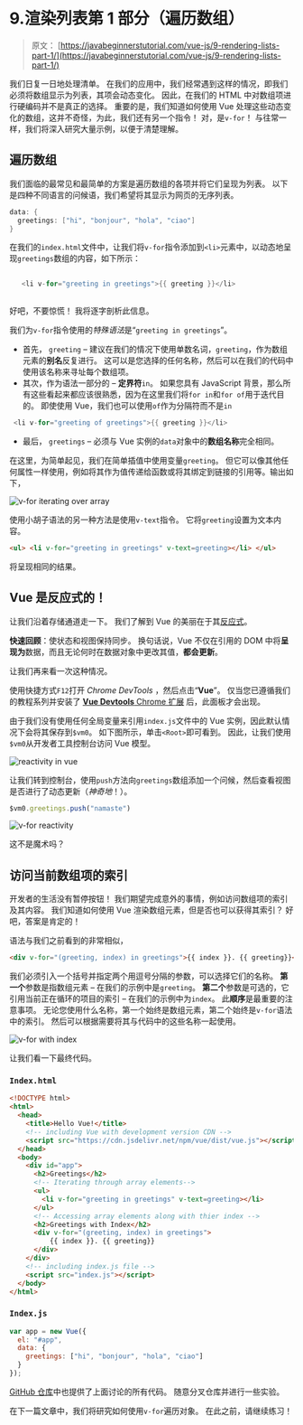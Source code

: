 # 9.渲染列表第 1 部分（遍历数组）

> 原文： [https://javabeginnerstutorial.com/vue-js/9-rendering-lists-part-1/](https://javabeginnerstutorial.com/vue-js/9-rendering-lists-part-1/)

我们日复一日地处理清单。 在我们的应用中，我们经常遇到这样的情况，即我们必须将数组显示为列表，其项会动态变化。 因此，在我们的 HTML 中对数组项进行硬编码并不是真正的选择。 重要的是，我们知道如何使用 Vue 处理这些动态变化的数组，这并不奇怪，为此，我们还有另一个指令！ 对，是`v-for`！ 与往常一样，我们将深入研究大量示例，以便于清楚理解。

## 遍历数组

我们面临的最常见和最简单的方案是遍历数组的各项并将它们呈现为列表。 以下是四种不同语言的问候语，我们希望将其显示为网页的无序列表。

```java
data: {
  greetings: ["hi", "bonjour", "hola", "ciao"]
}
```

在我们的`index.html`文件中，让我们将`v-for`指令添加到`<li>`元素中，以动态地呈现`greetings`数组的内容，如下所示：

```java
 
   <li v-for="greeting in greetings">{{ greeting }}</li>
 
```

好吧，不要惊慌！ 我将逐字剖析此信息。

我们为`v-for`指令使用的*特殊语法*是“`greeting in greetings`”。

*   首先， `greeting` – 建议在我们的情况下使用单数名词，`greeting`，作为数组元素的**别名**反复进行。 这可以是您选择的任何名称，然后可以在我们的代码中使用该名称来寻址每个数组项。
*   其次，作为语法一部分的 – **定界符**`in`。 如果您具有 JavaScript 背景，那么所有这些看起来都应该很熟悉，因为在这里我们将`for in`和`for of`用于迭代目的。 即使使用 Vue，我们也可以使用`of`作为分隔符而不是`in`

```java
 <li v-for="greeting of greetings">{{ greeting }}</li>
```

*   最后， `greetings` – 必须与 Vue 实例的`data`对象中的**数组名称**完全相同。

在这里，为简单起见，我们在简单插值中使用变量`greeting`。 但它可以像其他任何属性一样使用，例如将其作为值传递给函数或将其绑定到链接的引用等。输出如下，

![v-for iterating over array](img/af9854cb19e36518d9d7c5b0266dc44b.png)

使用小胡子语法的另一种方法是使用`v-text`指令。 它将`greeting`设置为文本内容。

```html
<ul> <li v-for="greeting in greetings" v-text=greeting></li> </ul>
```

将呈现相同的结果。

## **Vue 是反应式的！**

让我们沿着存储通道走一下。 我们了解到 Vue 的美丽在于其[反应式](https://javabeginnerstutorial.com/js/vue-js/2-template-syntax-reactivity/)。

**快速回顾**：使状态和视图保持同步。 换句话说，Vue 不仅在引用的 DOM 中将**呈现为**数据，而且无论何时在数据对象中更改其值，**都会更新**。

让我们再来看一次这种情况。

使用快捷方式`F12`打开 *Chrome DevTools* ，然后点击“**Vue**”。 仅当您已遵循我们的教程系列并安装了 [**Vue Devtools** Chrome 扩展](https://javabeginnerstutorial.com/vue-js/4-vue-devtools-setup/) 后，此面板才会出现。

由于我们没有使用任何全局变量来引用`index.js`文件中的 Vue 实例，因此默认情况下会将其保存到`$vm0`。 如下图所示，单击`<Root>`即可看到。 因此，让我们使用`$vm0`从开发者工具控制台访问 Vue 模型。

![reactivity in vue](img/7de386b6e2a340c69e8afaf8d06fdc41.png)

让我们转到控制台，使用`push`方法向`greetings`数组添加一个问候，然后查看视图是否进行了动态更新（*神奇地*！）。

```javascript
$vm0.greetings.push("namaste")
```

![v-for reactivity](img/fbdfc17ee75fab781a7335c339414c87.png)

这不是魔术吗？

## **访问当前数组项的索引**

开发者的生活没有暂停按钮！ 我们期望完成意外的事情，例如访问数组项的索引及其内容。 我们知道如何使用 Vue 渲染数组元素，但是否也可以获得其索引？ 好吧，答案是肯定的！

语法与我们之前看到的非常相似，

```html
<div v-for="(greeting, index) in greetings">{{ index }}. {{ greeting}}</div>
```

我们必须引入一个括号并指定两个用逗号分隔的参数，可以选择它们的名称。 **第一个**参数是指数组元素 – 在我们的示例中是`greeting`。 **第二个**参数是可选的，它引用当前正在循环的项目的索引 – 在我们的示例中为`index`。 此**顺序**是最重要的注意事项。 无论您使用什么名称，第一个始终是数组元素，第二个始终是`v-for`语法中的索引。 然后可以根据需要将其与代码中的这些名称一起使用。

![v-for with index](img/e2131f026f63f0feaafc6fd692278f3c.png)

让我们看一下最终代码。

### `Index.html`

```html
<!DOCTYPE html>
<html>
  <head>
    <title>Hello Vue!</title>
    <!-- including Vue with development version CDN -->
    <script src="https://cdn.jsdelivr.net/npm/vue/dist/vue.js"></script>
  </head>
  <body>
    <div id="app">
      <h2>Greetings</h2>
      <!-- Iterating through array elements-->
      <ul>
        <li v-for="greeting in greetings" v-text=greeting></li>
      </ul>
      <!-- Accessing array elements along with thier index -->
      <h2>Greetings with Index</h2>
      <div v-for="(greeting, index) in greetings">
          {{ index }}. {{ greeting}}
      </div>
    </div>
    <!-- including index.js file -->
    <script src="index.js"></script>
  </body>
</html>
```

### `Index.js`

```javascript
var app = new Vue({
  el: "#app",
  data: {
    greetings: ["hi", "bonjour", "hola", "ciao"]
  }
});
```

[GitHub 仓库](https://github.com/JBTAdmin/vuejs)中也提供了上面讨论的所有代码。 随意分叉仓库并进行一些实验。

在下一篇文章中，我们将研究如何使用`v-for`遍历对象。 在此之前，请继续练习！
